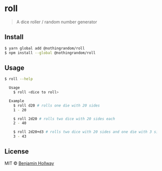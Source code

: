 # roll

> A dice roller / random number generator


## Install

``` bash
$ yarn global add @nothingrandom/roll
$ npm install --global @nothingrandom/roll
```


## Usage

``` bash
$ roll --help

  Usage
    $ roll <dice to roll>

  Example
    $ roll d20 # rolls one die with 20 sides
    1 - 20

    $ roll 2d20 # rolls two dice with 20 sides each
    2 - 40

    $ roll 2d20+d3 # rolls two dice with 20 sides and one die with 3 sides
    3 - 43
```

## License
MIT © [Benjamin Hollway](https://nothingrandom.com)